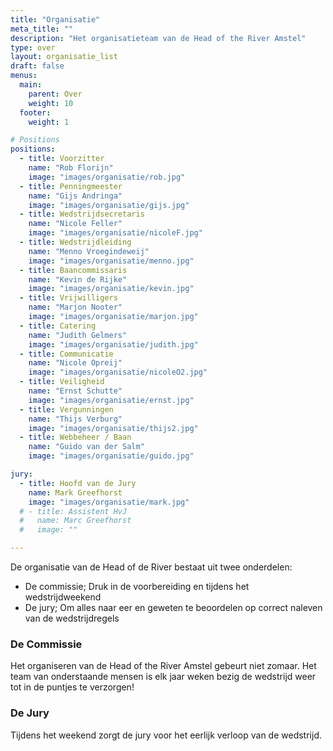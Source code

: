 ```yaml
---
title: "Organisatie"
meta_title: ""
description: "Het organisatieteam van de Head of the River Amstel"
type: over
layout: organisatie_list
draft: false
menus: 
  main:
    parent: Over
    weight: 10
  footer:
    weight: 1

# Positions
positions:
  - title: Voorzitter
    name: "Rob Florijn"
    image: "images/organisatie/rob.jpg"
  - title: Penningmeester
    name: "Gijs Andringa"
    image: "images/organisatie/gijs.jpg"
  - title: Wedstrijdsecretaris
    name: "Nicole Feller"
    image: "images/organisatie/nicoleF.jpg"
  - title: Wedstrijdleiding
    name: "Menno Vroegindeweij"
    image: "images/organisatie/menno.jpg"
  - title: Baancommissaris
    name: "Kevin de Rijke"
    image: "images/organisatie/kevin.jpg" 
  - title: Vrijwilligers
    name: "Marjon Nooter"
    image: "images/organisatie/marjon.jpg" 
  - title: Catering
    name: "Judith Gelmers"
    image: "images/organisatie/judith.jpg"        
  - title: Communicatie
    name: "Nicole Opreij"
    image: "images/organisatie/nicoleO2.jpg"    
  - title: Veiligheid
    name: "Ernst Schutte"
    image: "images/organisatie/ernst.jpg"     
  - title: Vergunningen
    name: "Thijs Verburg"
    image: "images/organisatie/thijs2.jpg"   
  - title: Webbeheer / Baan
    name: "Guido van der Salm"
    image: "images/organisatie/guido.jpg" 

jury:
  - title: Hoofd van de Jury
    name: Mark Greefhorst
    image: "images/organisatie/mark.jpg"
  # - title: Assistent HvJ
  #   name: Marc Greefhorst
  #   image: ""

---
```

De organisatie van de Head of de River bestaat uit twee onderdelen:
- De commissie; Druk in de voorbereiding en tijdens het wedstrijdweekend
- De jury; Om alles naar eer en geweten te beoordelen op correct naleven van de wedstrijdregels    

### De Commissie
Het organiseren van de Head of the River Amstel gebeurt niet zomaar. Het team van onderstaande mensen is elk jaar weken bezig de wedstrijd weer tot in de puntjes te verzorgen!
<!-- section break -->

### De Jury
Tijdens het weekend zorgt de jury voor het eerlijk verloop van de wedstrijd.